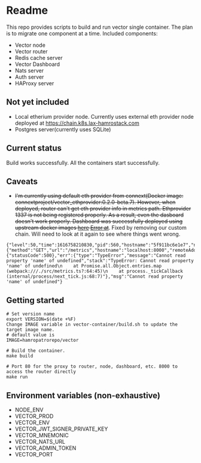 # Readme

This repo provides scripts to build and run vector single container. The plan is to migrate one component at a time. Included components:
- Vector node
- Vector router
- Redis cache server
- Vector Dashboard
- Nats server
- Auth server
- HAProxy server

## Not yet included
- Local etherium provider node. Currently uses external eth provider node deployed at https://chain.k8s.lax-hamrostack.com
- Postgres server(currently uses SQLite)

## Current status
Build works successfully. All the containers start successfully.

## Caveats
- ~~I'm currently using default eth provider from connext(Docker image: connextproject/vector_ethprovider:0.2.0-beta.7). However, when deployed, router can't get eth provider info in metrics path. Ethprovider 1337 is not being registered properly. As a result, even the dasboard doesn't work properly. Dashboard was successfully deployed using upstream docker images [here](https://router.k8s.lax-hamrostack.com/dashboard/) [Error at](https://github.com/GoHypernet/vector/blob/9820aab8c0b55096967e7567cdd9ba15794ef6f3/modules/router/src/metrics.ts#L88)~~. Fixed by removing our custom chain. Will need to look at it again to see where things went wrong.
```
{"level":50,"time":1616758210830,"pid":560,"hostname":"5f911bc6e1e7","name":"vector8AXWmo3dFpK1drnjeWPyi9KTy9Fy3SkCydWx8waQrxhnW4KPmR","reqId":2,"req":{"method":"GET","url":"/metrics","hostname":"localhost:8000","remoteAddress":"127.0.0.1","remotePort":47510},"res":{"statusCode":500},"err":{"type":"TypeError","message":"Cannot read property 'name' of undefined","stack":"TypeError: Cannot read property 'name' of undefined\n    at Promise.all.Object.entries.map (webpack:///./src/metrics.ts?:64:45)\n    at process._tickCallback (internal/process/next_tick.js:68:7)"},"msg":"Cannot read property 'name' of undefined"}
```

## Getting started
```
# Set version name
export VERSION=$(date +%F)
Change IMAGE variable in vector-container/build.sh to update the target image name.
# default value is
IMAGE=hamropatrorepo/vector

# Build the container. 
make build

# Port 80 for the proxy to router, node, dashboard, etc. 8000 to access the router directly
make run

```

## Environment variables (non-exhaustive)
- NODE_ENV
- VECTOR_PROD
- VECTOR_ENV
- VECTOR_JWT_SIGNER_PRIVATE_KEY
- VECTOR_MNEMONIC
- VECTOR_NATS_URL
- VECTOR_ADMIN_TOKEN
- VECTOR_PORT

